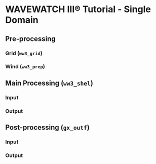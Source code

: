 # WAVEWATCH III® Tutorial - Single Domain

## Pre-processing
### Grid (`ww3_grid`)
### Wind (`ww3_prep`)

## Main Processing (`ww3_shel`)
### Input
### Output

## Post-processing (`gx_outf`)
### Input
### Output
